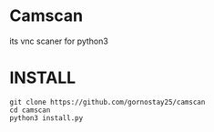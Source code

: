 # Camscan
its vnc scaner for python3



# INSTALL
``` 
git clone https://github.com/gornostay25/camscan
cd camscan
python3 install.py 
``` 
